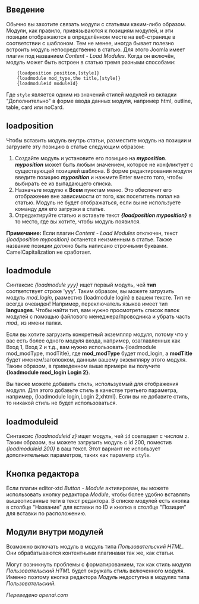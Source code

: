 <!-- Filename: How_do_you_put_a_module_inside_an_article%3F / Display title: Модули внутри статей -->

## Введение

Обычно вы захотите связать модули с статьями каким-либо образом. Модули, как правило, привязываются к позициям модулей, и эти позиции отображаются в определённом месте на веб-странице в соответствии с шаблоном. Тем не менее, иногда бывает полезно встроить модуль непосредственно в статью. Для этого Joomla имеет плагин под названием *Content - Load Modules*. Когда он включён, модуль может быть встроен в статью тремя разными способами:

```
    {loadposition position,[style]}
    {loadmodule mod_type,the title,[style]}
    {loadmoduleid moduleId}
```

Где `style` является одним из значений стилей модулей из вкладки "Дополнительно" в форме ввода данных модуля, например html, outline, table, card или noCard.

## loadposition

Чтобы вставить модуль внутрь статьи, разместите модуль на позиции и загрузите эту позицию в статье следующим образом:

1. Создайте модуль и установите его позицию на ***myposition***.
   ***myposition*** может быть любым значением, которое не конфликтует с существующей позицией шаблона. В форме редактирования модуля введите позицию ***myposition*** и нажмите Enter вместо того, чтобы выбирать ее из выпадающего списка.
2. Назначьте модулю к **Всем** пунктам меню. Это обеспечит его отображение вне зависимости от того, как посетитель попал на статью. Модуль не будет отображаться, если вы не используете команду для его загрузки в статье.
3. Отредактируйте статью и вставьте текст ***{loadposition myposition}*** в то место, где вы хотите, чтобы модуль появился.

**Примечание:** Если плагин *Content - Load Modules* отключен, текст *{loadposition myposition}* останется неизменным в статье. Также название позиции должно быть написано строчными буквами. CamelCapitalization не сработает.

## loadmodule

Синтаксис *{loadmodule yyy}* ищет первый модуль, чей **тип** соответствует строке 'yyy'. Таким образом, вы можете загрузить модуль *mod_login*, разместив {loadmodule login} в вашем тексте. Тип не всегда очевиден! Например, переключатель языков имеет тип **languages**. Чтобы найти тип, вам нужно просмотреть список папок модулей с помощью файлового менеджера/проводника и убрать часть *mod_* из имени папки.

Если вы хотите загрузить конкретный экземпляр модуля, потому что у вас есть более одного модуля входа, например, озаглавленных как Вход 1, Вход 2 и т.д., вам нужно использовать {loadmodule mod_modType, modTitle}, где **mod_modType** будет mod_login, а **modTitle** будет именем/заголовком, данным вашему экземпляру этого модуля. Таким образом, в приведенном выше примере вы получите **{loadmodule mod_login Login 2}**.

Вы также можете добавить стиль, используемый для отображения модуля. Для этого добавьте стиль в качестве третьего параметра, например, {loadmodule login,Login 2,xhtml}. Если вы не добавите стиль, то никакой стиль не будет использоваться.

## loadmoduleid

Синтаксис *{loadmoduleid z}* ищет модуль, чей `id` совпадает с числом `z`. Таким образом, вы можете загрузить модуль с id 200, поместив *{loadmoduleid 200}* в ваш текст. Этот вариант не использует дополнительных параметров, таких как параметр `style`.

## Кнопка редактора

Если плагин editor-xtd *Button - Module* активирован, вы можете использовать кнопку редактора *Module*, чтобы более удобно вставлять вышеописанные теги в текст редактора. В списке модулей есть кнопка в столбце "Название" для вставки по ID и кнопка в столбце "Позиция" для вставки по расположению.

## Модули внутри модулей

Возможно включать модуль в модуль типа *Пользовательский HTML*. Они обрабатываются контентными плагинами так же, как статьи.

Могут возникнуть проблемы с форматированием, так как стиль модуля *Пользовательский HTML* будет окружать стиль включенного модуля. Именно поэтому кнопка редактора *Модуль* недоступна в модулях типа *Пользовательский*.

*Переведено openai.com*

